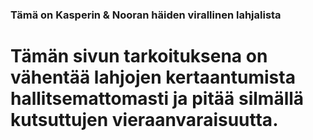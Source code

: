 ### Tämä on Kasperin & Nooran häiden virallinen lahjalista
# Tämän sivun tarkoituksena on vähentää lahjojen kertaantumista hallitsemattomasti ja pitää silmällä kutsuttujen vieraanvaraisuutta.
